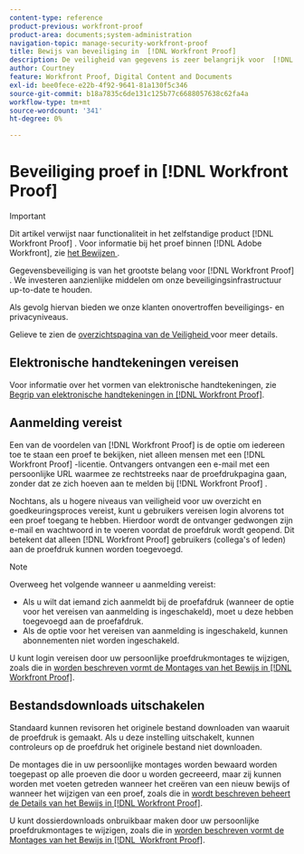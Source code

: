 ```yaml
---
content-type: reference
product-previous: workfront-proof
product-area: documents;system-administration
navigation-topic: manage-security-workfront-proof
title: Bewijs van beveiliging in  [!DNL Workfront Proof]
description: De veiligheid van gegevens is zeer belangrijk voor  [!DNL Workfront Proof]. We investeren aanzienlijke middelen om onze beveiligingsinfrastructuur up-to-date te houden.
author: Courtney
feature: Workfront Proof, Digital Content and Documents
exl-id: bee0fece-e22b-4f92-9641-81a130f5c346
source-git-commit: b18a7835c6de131c125b77c6688057638c62fa4a
workflow-type: tm+mt
source-wordcount: '341'
ht-degree: 0%

---
```


# Beveiliging proef in [!DNL Workfront Proof]

>[!IMPORTANT]
>
>Dit artikel verwijst naar functionaliteit in het zelfstandige product [!DNL Workfront Proof] . Voor informatie bij het proef binnen [!DNL Adobe Workfront], zie [ het Bewijzen ](../../../review-and-approve-work/proofing/proofing.md).

Gegevensbeveiliging is van het grootste belang voor [!DNL Workfront Proof] . We investeren aanzienlijke middelen om onze beveiligingsinfrastructuur up-to-date te houden.

Als gevolg hiervan bieden we onze klanten onovertroffen beveiligings- en privacyniveaus.

Gelieve te zien de [ overzichtspagina van de Veiligheid ](https://www.adobe.com/legal/terms/enterprise-licensing/workfront-legacy-terms.html) voor meer details.

## Elektronische handtekeningen vereisen

Voor informatie over het vormen van elektronische handtekeningen, zie [ Begrip van elektronische handtekeningen in  [!DNL Workfront Proof]](../../../workfront-proof/wp-acct-admin/managing-security/electronic-sigs-in-wp.md).

## Aanmelding vereist

Een van de voordelen van [!DNL Workfront Proof] is de optie om iedereen toe te staan een proef te bekijken, niet alleen mensen met een [!DNL Workfront Proof] -licentie. Ontvangers ontvangen een e-mail met een persoonlijke URL waarmee ze rechtstreeks naar de proefdrukpagina gaan, zonder dat ze zich hoeven aan te melden bij [!DNL Workfront Proof] .

Nochtans, als u hogere niveaus van veiligheid voor uw overzicht en goedkeuringsproces vereist, kunt u gebruikers vereisen login alvorens tot een proef toegang te hebben. Hierdoor wordt de ontvanger gedwongen zijn e-mail en wachtwoord in te voeren voordat de proefdruk wordt geopend. Dit betekent dat alleen [!DNL Workfront Proof] gebruikers (collega&#39;s of leden) aan de proefdruk kunnen worden toegevoegd.

>[!NOTE]
>
>Overweeg het volgende wanneer u aanmelding vereist:
>
>* Als u wilt dat iemand zich aanmeldt bij de proefafdruk (wanneer de optie voor het vereisen van aanmelding is ingeschakeld), moet u deze hebben toegevoegd aan de proefafdruk.
>* Als de optie voor het vereisen van aanmelding is ingeschakeld, kunnen abonnementen niet worden ingeschakeld.
>



U kunt login vereisen door uw persoonlijke proefdrukmontages te wijzigen, zoals die in [ worden beschreven vormt de Montages van het Bewijs in  [!DNL Workfront Proof]](../../../workfront-proof/wp-work-proofsfiles/manage-your-work/configure-proof-settings.md).

## Bestandsdownloads uitschakelen

Standaard kunnen revisoren het originele bestand downloaden van waaruit de proefdruk is gemaakt. Als u deze instelling uitschakelt, kunnen controleurs op de proefdruk het originele bestand niet downloaden.

De montages die in uw persoonlijke montages worden bewaard worden toegepast op alle proeven die door u worden gecreeerd, maar zij kunnen worden met voeten getreden wanneer het creëren van een nieuw bewijs of wanneer het wijzigen van een proef, zoals die in [ wordt beschreven beheert de Details van het Bewijs in  [!DNL Workfront Proof]](../../../workfront-proof/wp-work-proofsfiles/manage-your-work/manage-proof-details.md).

U kunt dossierdownloads onbruikbaar maken door uw persoonlijke proefdrukmontages te wijzigen, zoals die in [ worden beschreven vormt de Montages van het Bewijs in [!DNL &#x200B; Workfront Proof]](../../../workfront-proof/wp-work-proofsfiles/manage-your-work/configure-proof-settings.md).
